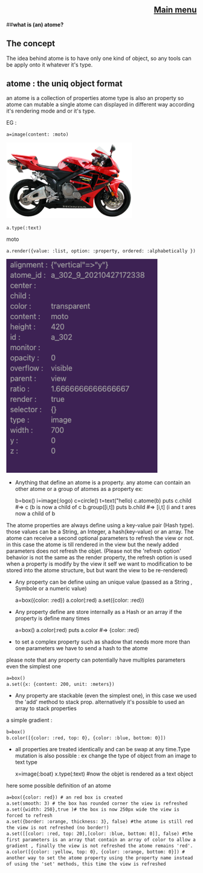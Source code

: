 <div align="right">

[Main menu](./atome.md)
-
</div>

##**what is (an) atome?**

The concept
-

The idea behind atome is to have only one kind of object, so any tools can be apply onto it whatever it's type.

atome : the uniq object format
-

an atome is a collection of properties
atome type is also an property so atome can mutable
a single atome can displayed in different way according it's rendering mode and or it's type. 

EG : 

    a=image(content: :moto)



<img src="https://github.com/atomecorp/atome/raw/development/www/public/medias/images/moto.png" width="333" />

    a.type(:text)
moto

    a.render({value: :list, option: :property, ordered: :alphabetically })
<img src="https://github.com/atomecorp/atome/raw/development/documentation/images/list.png" width="400px" />



- Anything that define an atome is a property.
  any atome can contain an other atome or a group of atomes as a property ex:

  b=box()
  i=image(:logo)
  c=circle()
  t=text("hello)
  c.atome(b)
  puts c.child #=> c (b is now a child of c
  b.group([i,t])
  puts b.child #=> [i,t] (i and t ares now a child of b


The atome properties are always define using a key-value pair (Hash type). those values can be a String, an Integer, a hash(key-value) or an array.
The atome can receive a second optional parameters to refresh the view or not.
in this case the atome is till rendered in the view but the newly added parameters does not refresh the objet.
(Please not the 'refresh option' behavior is not the same as the render property, the refresh option is used when a property is modify by the view it self we want to modification to be stored into the atome structure, but but want the view to be re-rendered)

- Any property can be define using an unique value (passed as a String , Symbole or a numeric  value)


    a=box({color: :red})
    a.color(:red)
    a.set({color: :red})

- Any property define are store internally as a Hash or an array if the property is define many times


    a=box()
    a.color(:red)
    puts a.color #=> {color: :red}

- to set a complex property such as shadow that needs more more than one parameters we have to send a hash to the atome

please note that any property can potentially have multiples parameters even the simplest one

    a=box()
    a.set({x: {content: 200, unit: :meters}) 

- Any property are stackable (even the simplest one), in this case we used the 'add' method to stack prop. alternatively it's possible to used an array to stack properties

a simple gradient :

    b=box()
    b.color([{color: :red, top: 0}, {color: :blue, bottom: 0}])


- all properties are treated identically and can be swap at any time.Type mutation is also possible : ex change the type of object from an image to text type

  x=image(:boat)
  x.type(:text) #now the objet is rendered as a text object


here some possible definition of an atome

    a=box({color: red}) # an red box is created
    a.set(smooth: 3) # the box has rounded corner the view is refreshed
    a.set({width: 250},true )# the box is now 250px wide the view is forced to refresh
    a.set({border: :orange, thickness: 3}, false) #the atome is still red the view is not refreshed (no border!)
    a.set([[color: :red, top: 20],[color: :blue, bottom: 0]], false) #the first parameters is an array that contain an array of color to allow a gradient , finally the view is not refreshed the atome remains 'red'.
    a.color([{color: :yellow, top: 0}, {color: :orange, bottom: 0}]) # another way to set the atome property using the property name instead of using the 'set' methods, this time the view is refreshed
    